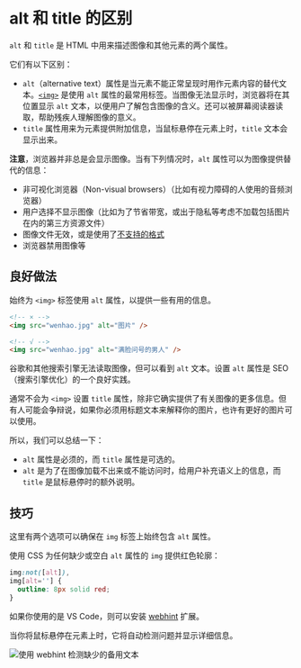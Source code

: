 # alt 和 title 的区别

`alt` 和 `title` 是 HTML 中用来描述图像和其他元素的两个属性。

它们有以下区别：

- `alt`（alternative text）属性是当元素不能正常呈现时用作元素内容的替代文本。[`<img>`](https://developer.mozilla.org/zh-CN/docs/Web/HTML/Element/img) 是使用 `alt` 属性的最常用标签。当图像无法显示时，浏览器将在其位置显示 `alt` 文本，以便用户了解包含图像的含义。还可以被屏幕阅读器读取，帮助残疾人理解图像的意义。
- `title` 属性用来为元素提供附加信息，当鼠标悬停在元素上时，`title` 文本会显示出来。

**注意**，浏览器并非总是会显示图像。当有下列情况时，`alt` 属性可以为图像提供替代的信息：

- 非可视化浏览器（Non-visual browsers）（比如有视力障碍的人使用的音频浏览器）
- 用户选择不显示图像（比如为了节省带宽，或出于隐私等考虑不加载包括图片在内的第三方资源文件）
- 图像文件无效，或是使用了[不支持的格式](https://developer.mozilla.org/zh-CN/docs/Web/HTML/Element/img#Supported_image_formats)
- 浏览器禁用图像等

## 良好做法

始终为 `<img>` 标签使用 `alt` 属性，以提供一些有用的信息。

```html
<!-- × -->
<img src="wenhao.jpg" alt="图片" />

<!-- √ -->
<img src="wenhao.jpg" alt="满脸问号的男人" />
```

谷歌和其他搜索引擎无法读取图像，但可以看到 `alt` 文本。设置 `alt` 属性是 SEO（搜索引擎优化）的一个良好实践。

通常不会为 `<img>` 设置 `title` 属性，除非它确实提供了有关图像的更多信息。但有人可能会争辩说，如果你必须用标题文本来解释你的图片，也许有更好的图片可以使用。

所以，我们可以总结一下：

- `alt` 属性是必须的，而 `title` 属性是可选的。
- `alt` 是为了在图像加载不出来或不能访问时，给用户补充语义上的信息，而 `title` 是鼠标悬停时的额外说明。

## 技巧

这里有两个选项可以确保在 `img` 标签上始终包含 `alt` 属性。

使用 CSS 为任何缺少或空白 `alt` 属性的 `img` 提供红色轮廓：

```css
img:not([alt]),
img[alt=''] {
  outline: 8px solid red;
}
```

如果你使用的是 VS Code，则可以安装 [webhint](https://marketplace.visualstudio.com/items?itemName=webhint.vscode-webhint) 扩展。

当你将鼠标悬停在元素上时，它将自动检测问题并显示详细信息。

![使用 webhint 检测缺少的备用文本](https://upload-images.jianshu.io/upload_images/18281896-dec384ace4201f38.png?imageMogr2/auto-orient/strip%7CimageView2/2/w/1240)
